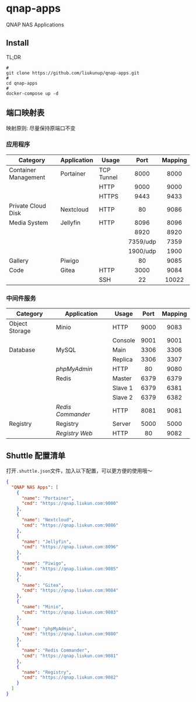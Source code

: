# qnap-apps
QNAP NAS Applications

## Install

TL;DR

```shell
#
git clone https://github.com/liukunup/qnap-apps.git
#
cd qnap-apps
#
docker-compose up -d
```

## 端口映射表

映射原则: 尽量保持原端口不变

### 应用程序

| Category             | Application | Usage      |   Port   | Mapping |
|----------------------|-------------|------------|:--------:|:-------:|
| Container Management | Portainer   | TCP Tunnel |   8000   |  8000   |
|                      |             | HTTP       |   9000   |  9000   |
|                      |             | HTTPS      |   9443   |  9433   |
| Private Cloud Disk   | Nextcloud   | HTTP       |    80    |  9086   |
| Media System         | Jellyfin    | HTTP       |   8096   |  8096   |
|                      |             |            |   8920   |  8920   |
|                      |             |            | 7359/udp |  7359   |
|                      |             |            | 1900/udp |  1900   |
| Gallery              | Piwigo      |            |    80    |  9085   |
| Code                 | Gitea       | HTTP       |   3000   |  9084   |
|                      |             | SSH        |    22    |  10022  |

### 中间件服务

| Category       | Application       | Usage   | Port | Mapping |
|----------------|-------------------|---------|:----:|:-------:|
| Object Storage | Minio             | HTTP    | 9000 |  9083   |
|                |                   | Console | 9001 |  9001   |
| Database       | MySQL             | Main    | 3306 |  3306   |
|                |                   | Replica | 3306 |  3307   |
|                | _phpMyAdmin_      | HTTP    |  80  |  9080   |
|                | Redis             | Master  | 6379 |  6379   |
|                |                   | Slave 1 | 6379 |  6381   |
|                |                   | Slave 2 | 6379 |  6382   |
|                | _Redis Commander_ | HTTP    | 8081 |  9081   |
| Registry       | Registry          | Server  | 5000 |  5000   |
|                | _Registry Web_    | HTTP    |  80  |  9082   |

## Shuttle 配置清单

打开`.shuttle.json`文件，加入以下配置，可以更方便的使用哦～

```json
{
  "QNAP NAS Apps": [
    {
      "name": "Portainer",
      "cmd": "https://qnap.liukun.com:9000"
    },
    {
      "name": "Nextcloud",
      "cmd": "https://qnap.liukun.com:9086"
    },
    {
      "name": "Jellyfin",
      "cmd": "https://qnap.liukun.com:8096"
    },
    {
      "name": "Piwigo",
      "cmd": "https://qnap.liukun.com:9085"
    },
    {
      "name": "Gitea",
      "cmd": "https://qnap.liukun.com:9084"
    },
    {
      "name": "Minio",
      "cmd": "https://qnap.liukun.com:9083"
    },
    {
      "name": "phpMyAdmin",
      "cmd": "https://qnap.liukun.com:9080"
    },
    {
      "name": "Redis Commander",
      "cmd": "https://qnap.liukun.com:9081"
    },
    {
      "name": "Registry",
      "cmd": "https://qnap.liukun.com:9082"
    }
  ]
}
```
